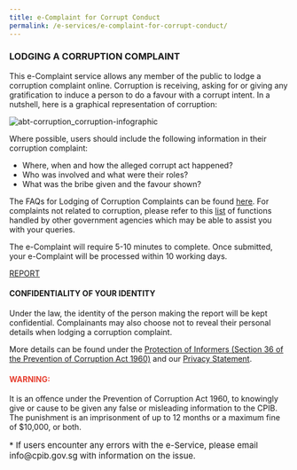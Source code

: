 ```yaml
---
title: e-Complaint for Corrupt Conduct
permalink: /e-services/e-complaint-for-corrupt-conduct/
---
```


<style>
      table,
      td,
      th {
        padding: 10px;
        border: 1px solid #e0e0e0;
        border-radius: 5px;
        text-align: center;
      }
</style>

### **LODGING A CORRUPTION COMPLAINT**

This e-Complaint service allows any member of the public to lodge a corruption complaint online. Corruption is receiving, asking for or giving any gratification to induce a person to do a favour with a corrupt intent. In a nutshell, here is a graphical representation of corruption:

![abt-corruption_corruption-infographic](https://user-images.githubusercontent.com/84945723/141402006-58dcc59f-0282-44c7-9f47-e665721e0016.jpg)

Where possible, users should include the following information in their corruption complaint:

* Where, when and how the alleged corrupt act happened?
* Who was involved and what were their roles?
* What was the bribe given and the favour shown?

The FAQs for Lodging of Corruption Complaints can be found <a href="/faq/lodge-corruption-complaints/">here</a>. For complaints not related to corruption, please refer to this <a href="/files/Cases%20under%20Public%20Agencies%20(CPIB).pdf/">list</a> of functions handled by other government agencies which may be able to assist you with your queries.

The e-Complaint will require 5-10 minutes to complete. Once submitted, your e-Complaint will be processed within 10 working days.

<a class="button_special" href="https://form.gov.sg/#!/5fcdfa1f8bdc8100119015e9">REPORT</a>

#### **CONFIDENTIALITY OF YOUR IDENTITY**

Under the law, the identity of the person making the report will be kept confidential. Complainants may also choose not to reveal their personal details when lodging a corruption complaint.

More details can be found under the <a href="https://sso.agc.gov.sg/Act/PCA1960?Provlds=pr36-#pr36-" target="blank">Protection of Informers (Section 36 of the Prevention of Corruption Act 1960)</a> and our <a href="/privacy/">Privacy Statement</a>.

#### **<font color="#E63F30">WARNING:</font>**

It is an offence under the Prevention of Corruption Act 1960, to knowingly give or cause to be given any false or misleading information to the CPIB. The punishment is an imprisonment of up to 12 months or a maximum fine of $10,000, or both.


<p style="font-size:15px">* If users encounter any errors with the e-Service, please email info@cpib.gov.sg with information on the issue.</p>

